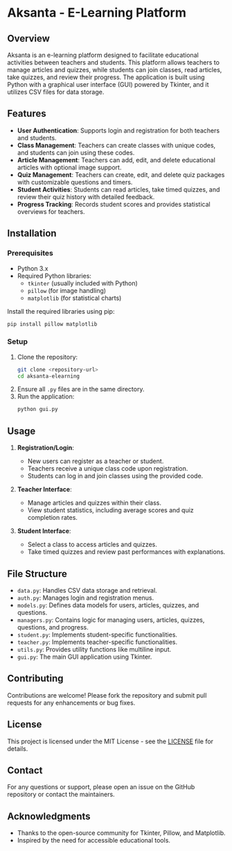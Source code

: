 # Aksanta - E-Learning Platform

## Overview
Aksanta is an e-learning platform designed to facilitate educational activities between teachers and students. This platform allows teachers to manage articles and quizzes, while students can join classes, read articles, take quizzes, and review their progress. The application is built using Python with a graphical user interface (GUI) powered by Tkinter, and it utilizes CSV files for data storage.

## Features
- **User Authentication**: Supports login and registration for both teachers and students.
- **Class Management**: Teachers can create classes with unique codes, and students can join using these codes.
- **Article Management**: Teachers can add, edit, and delete educational articles with optional image support.
- **Quiz Management**: Teachers can create, edit, and delete quiz packages with customizable questions and timers.
- **Student Activities**: Students can read articles, take timed quizzes, and review their quiz history with detailed feedback.
- **Progress Tracking**: Records student scores and provides statistical overviews for teachers.

## Installation

### Prerequisites
- Python 3.x
- Required Python libraries:
  - `tkinter` (usually included with Python)
  - `pillow` (for image handling)
  - `matplotlib` (for statistical charts)

Install the required libraries using pip:
```bash
pip install pillow matplotlib
```

### Setup
1. Clone the repository:
   ```bash
   git clone <repository-url>
   cd aksanta-elearning
   ```
2. Ensure all `.py` files are in the same directory.
3. Run the application:
   ```bash
   python gui.py
   ```

## Usage
1. **Registration/Login**:
   - New users can register as a teacher or student.
   - Teachers receive a unique class code upon registration.
   - Students can log in and join classes using the provided code.

2. **Teacher Interface**:
   - Manage articles and quizzes within their class.
   - View student statistics, including average scores and quiz completion rates.

3. **Student Interface**:
   - Select a class to access articles and quizzes.
   - Take timed quizzes and review past performances with explanations.

## File Structure
- `data.py`: Handles CSV data storage and retrieval.
- `auth.py`: Manages login and registration menus.
- `models.py`: Defines data models for users, articles, quizzes, and questions.
- `managers.py`: Contains logic for managing users, articles, quizzes, questions, and progress.
- `student.py`: Implements student-specific functionalities.
- `teacher.py`: Implements teacher-specific functionalities.
- `utils.py`: Provides utility functions like multiline input.
- `gui.py`: The main GUI application using Tkinter.

## Contributing
Contributions are welcome! Please fork the repository and submit pull requests for any enhancements or bug fixes.

## License
This project is licensed under the MIT License - see the [LICENSE](LICENSE) file for details.

## Contact
For any questions or support, please open an issue on the GitHub repository or contact the maintainers.

## Acknowledgments
- Thanks to the open-source community for Tkinter, Pillow, and Matplotlib.
- Inspired by the need for accessible educational tools.
